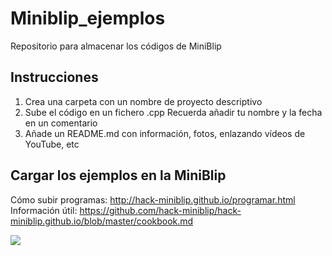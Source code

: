 # Miniblip_ejemplos
Repositorio para almacenar los códigos de MiniBlip

Instrucciones
--
1. Crea una carpeta con un nombre de proyecto descriptivo
1. Sube el código en un fichero .cpp Recuerda añadir tu nombre y la fecha en un comentario
1. Añade un README.md con información, fotos, enlazando vídeos de YouTube, etc


Cargar los ejemplos en la MiniBlip
--
Cómo subir programas: <http://hack-miniblip.github.io/programar.html>  
Información útil: <https://github.com/hack-miniblip/hack-miniblip.github.io/blob/master/cookbook.md>

![](http://hack-miniblip.github.io/esquema_minilip_pinout.png)

